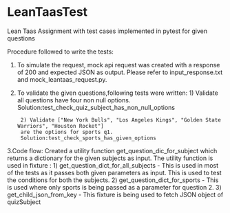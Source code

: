 # LeanTaasTest
Lean Taas Assignment with test cases implemented in pytest for given questions

Procedure followed to write the tests:
1. To simulate the request, mock api request was created with a response of 200 and expected JSON as output. 
Please refer to input_response.txt and mock_leantaas_request.py.

2. To validate the given questions,following tests were written:
        1) Validate all questions have four non null options.
        Solution:test_check_quiz_subject_has_non_null_options

        2) Validate ["New York Bulls", "Los Angeles Kings", "Golden State Warriors", "Houston Rocket"] 
        are the options for sports q1.
        Solution:test_check_sports_has_given_options
        
3.Code flow:
  Created a utility function get_question_dic_for_subject which returns a dictionary for the given subjects as input. 
  The utility function is used in fixture :
        1) get_question_dict_for_all_subjects - This is used in most of the tests as it passes both given parameters
          as input. This is used to test the conditions for both the subjects.
        2) get_question_dict_for_sports - This is used where only sports is being passed as a parameter for question 2.
        3) get_child_json_from_key - This fixture is being used to fetch JSON object of quizSubject
